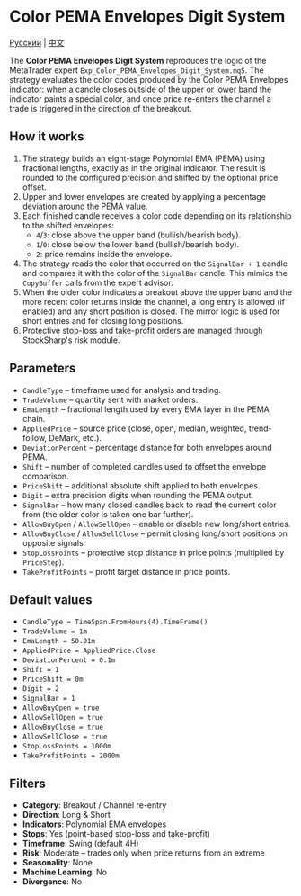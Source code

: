 # Color PEMA Envelopes Digit System
[Русский](README_ru.md) | [中文](README_cn.md)

The **Color PEMA Envelopes Digit System** reproduces the logic of the MetaTrader expert
`Exp_Color_PEMA_Envelopes_Digit_System.mq5`. The strategy evaluates the color codes
produced by the Color PEMA Envelopes indicator: when a candle closes outside of the
upper or lower band the indicator paints a special color, and once price re-enters the
channel a trade is triggered in the direction of the breakout.

## How it works
1. The strategy builds an eight-stage Polynomial EMA (PEMA) using fractional lengths,
   exactly as in the original indicator. The result is rounded to the configured
   precision and shifted by the optional price offset.
2. Upper and lower envelopes are created by applying a percentage deviation around the PEMA value.
3. Each finished candle receives a color code depending on its relationship to the shifted envelopes:
   - `4`/`3`: close above the upper band (bullish/bearish body).
   - `1`/`0`: close below the lower band (bullish/bearish body).
   - `2`: price remains inside the envelope.
4. The strategy reads the color that occurred on the `SignalBar + 1` candle and compares it with
the color of the `SignalBar` candle. This mimics the `CopyBuffer` calls from the expert advisor.
5. When the older color indicates a breakout above the upper band and the more recent color
returns inside the channel, a long entry is allowed (if enabled) and any short position is closed.
   The mirror logic is used for short entries and for closing long positions.
6. Protective stop-loss and take-profit orders are managed through StockSharp's risk module.

## Parameters
- `CandleType` – timeframe used for analysis and trading.
- `TradeVolume` – quantity sent with market orders.
- `EmaLength` – fractional length used by every EMA layer in the PEMA chain.
- `AppliedPrice` – source price (close, open, median, weighted, trend-follow, DeMark, etc.).
- `DeviationPercent` – percentage distance for both envelopes around PEMA.
- `Shift` – number of completed candles used to offset the envelope comparison.
- `PriceShift` – additional absolute shift applied to both envelopes.
- `Digit` – extra precision digits when rounding the PEMA output.
- `SignalBar` – how many closed candles back to read the current color from (the older color is taken one bar further).
- `AllowBuyOpen` / `AllowSellOpen` – enable or disable new long/short entries.
- `AllowBuyClose` / `AllowSellClose` – permit closing long/short positions on opposite signals.
- `StopLossPoints` – protective stop distance in price points (multiplied by `PriceStep`).
- `TakeProfitPoints` – profit target distance in price points.

## Default values
- `CandleType = TimeSpan.FromHours(4).TimeFrame()`
- `TradeVolume = 1m`
- `EmaLength = 50.01m`
- `AppliedPrice = AppliedPrice.Close`
- `DeviationPercent = 0.1m`
- `Shift = 1`
- `PriceShift = 0m`
- `Digit = 2`
- `SignalBar = 1`
- `AllowBuyOpen = true`
- `AllowSellOpen = true`
- `AllowBuyClose = true`
- `AllowSellClose = true`
- `StopLossPoints = 1000m`
- `TakeProfitPoints = 2000m`

## Filters
- **Category**: Breakout / Channel re-entry
- **Direction**: Long & Short
- **Indicators**: Polynomial EMA envelopes
- **Stops**: Yes (point-based stop-loss and take-profit)
- **Timeframe**: Swing (default 4H)
- **Risk**: Moderate – trades only when price returns from an extreme
- **Seasonality**: None
- **Machine Learning**: No
- **Divergence**: No
